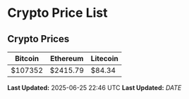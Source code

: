 # Crypto Price List

## Crypto Prices
| Bitcoin | Ethereum | Litecoin |
| ------- | -------- | -------- |
| $107352 | $2415.79 | $84.34 |
**Last Updated:** 2025-06-25 22:46 UTC
**Last Updated:** $DATE$
